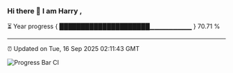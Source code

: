 ### Hi there 👋 I am Harry , 

⏳ Year progress { █████████████████████▁▁▁▁▁▁▁▁▁ } 70.71 %

---

⏰ Updated on Tue, 16 Sep 2025 02:11:43 GMT

![Progress Bar CI](https://github.com/duykhang68/duykhang68/workflows/Progress%20Bar%20CI/badge.svg)
